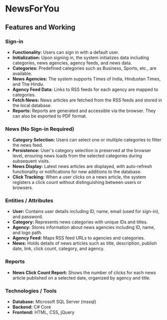# NewsForYou

## Features and Working

### Sign-in
- **Functionality:** Users can sign in with a default user.
- **Initialization:** Upon signing in, the system initializes data including categories, news agencies, agency feeds, and news data.
- **Categories:** Predefined categories such as Business, Sports, etc., are available.
- **News Agencies:** The system supports Times of India, Hindustan Times, and The Hindu.
- **Agency Feed Data:** Links to RSS feeds for each agency are mapped to categories.
- **Fetch News:** News articles are fetched from the RSS feeds and stored in the local database.
- **Reports:** Reports are generated and accessible via the browser. They can also be exported to PDF format.

### News (No Sign-in Required)
- **Category Selection:** Users can select one or multiple categories to filter the news feed.
- **Persistence:** User's category selection is preserved at the browser level, ensuring news loads from the selected categories during subsequent visits.
- **News Display:** Latest news articles are displayed, with auto-refresh functionality or notifications for new additions to the database.
- **Click Tracking:** When a user clicks on a news article, the system registers a click count without distinguishing between users or browsers.

### Entities / Attributes
- **User:** Contains user details including ID, name, email (used for sign-in), and password.
- **Category:** Represents news categories with unique IDs and titles.
- **Agency:** Stores information about news agencies including ID, name, and logo path.
- **Agency Feed:** Maps RSS feed URLs to agencies and categories.
- **News:** Holds details of news articles such as title, description, publish date, link, click count, category, and agency.

### Reports
- **News Click Count Report:** Shows the number of clicks for each news article published on a selected date, organized by agency and title.

### Technologies / Tools
- **Database:** Microsoft SQL Server (mssql)
- **Backend:** C# Core
- **Frontend:** HTML, CSS, jQuery